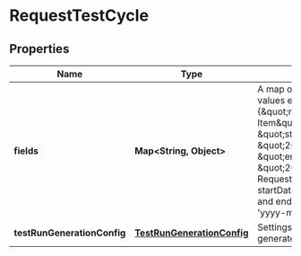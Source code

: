 
# RequestTestCycle

## Properties
Name | Type | Description | Notes
------------ | ------------- | ------------- | -------------
**fields** | **Map&lt;String, Object&gt;** | A map of field names to field values e.g. {\&quot;name\&quot;:\&quot;Sample Item\&quot;, \&quot;startDate\&quot;: \&quot;2015-01-01\&quot;, \&quot;endDate\&quot;: \&quot;2015-01-15\&quot;} Note: RequestTestCycle requires name, startDate, and endDate. startDate and endDate are formatted with &#39;yyyy-mm-dd&#39; | 
**testRunGenerationConfig** | [**TestRunGenerationConfig**](TestRunGenerationConfig.md) | Settings for how test runs will be generated in this test cycle | 




